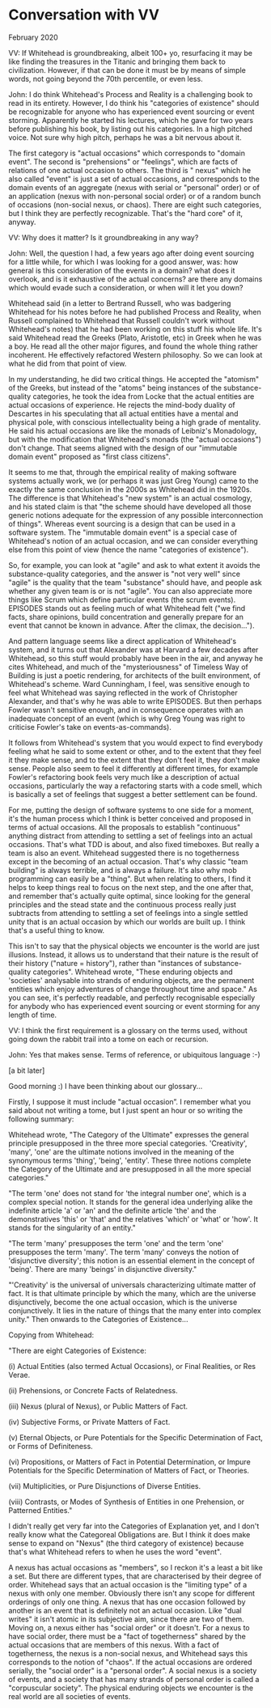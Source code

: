 # Conversation with VV

February 2020

VV: If Whitehead is groundbreaking, albeit 100+ yo, resurfacing it may be like finding the treasures in the Titanic and bringing them back to civilization. However, if that can be done it must be by means of simple words, not going beyond the 70th percentile, or even less.

John: I do think Whitehead's Process and Reality is a challenging book to read in its entirety. However, I do think his "categories of existence" should be recognizable for anyone who has experienced event sourcing or event storming. Apparently he started his lectures, which he gave for two years before publishing his book, by listing out his categories. In a high pitched voice. Not sure why high pitch, perhaps he was a bit nervous about it.

The first category is "actual occasions" which corresponds to "domain event". The second is "prehensions" or "feelings", which are facts of relations of one actual occasion to others. The third is " nexus" which he also called "event" is just a set of actual occasions, and corresponds to the domain events of an aggregate (nexus with serial or "personal" order) or of an application (nexus with non-personal social order) or of a random bunch of occasions (non-social nexus, or chaos). There are eight such categories, but I think they are perfectly recognizable. That's the "hard core" of it, anyway.


VV: Why does it matter? Is it groundbreaking in any way?

John: Well, the question I had, a few years ago after doing event sourcing for a little while, for which I was looking for a good answer, was: how general is this consideration of the events in a domain? what does it overlook, and is it exhaustive of the actual concerns? are there any domains which would evade such a consideration, or when will it let you down?

Whitehead said (in a letter to Bertrand Russell, who was badgering Whitehead for his notes before he had published Process and Reality, when Russell complained to Whitehead that Russell couldn't work without Whitehead's notes) that he had been working on this stuff his whole life. It's said Whitehead read the Greeks (Plato, Aristotle, etc) in Greek when he was a boy. He read all the other major figures, and found the whole thing rather incoherent. He effectively refactored Western philosophy. So we can look at what he did from that point of view.

In my understanding, he did two critical things. He accepted the "atomism" of the Greeks, but instead of the "atoms" being instances of the substance-quality categories, he took the idea from Locke that the actual entities are actual occasions of experience. He rejects the mind-body duality of Descartes in his speculating that all actual entities have a mental and physical pole, with conscious intellectuality being a high grade of mentality. He said his actual occasions are like the monads of Leibniz's Monadology, but with the modification that Whitehead's monads (the "actual occasions") don't change. That seems aligned with the design of our "immutable domain event" proposed as "first class citizens".

It seems to me that, through the empirical reality of making software systems actually work, we (or perhaps it was just Greg Young) came to the exactly the same conclusion in the 2000s as Whitehead did in the 1920s. The difference is that Whitehead's "new system" is an actual cosmology, and his stated claim is that "the scheme should have developed all those generic notions adequate for the expression of any possible interconnection of things". Whereas event sourcing is a design that can be used in a software system. The "immutable domain event" is a special case of Whitehead's notion of an actual occasion, and we can consider everything else from this point of view (hence the name "categories of existence").

So, for example, you can look at "agile" and ask to what extent it avoids the substance-quality categories, and the answer is "not very well" since "agile" is the quality that the team "substance" should have, and people ask whether any given team is or is not "agile". You can also appreciate more things like Scrum which define particular events (the scrum events). EPISODES stands out as feeling much of what Whitehead felt ("we find facts, share opinions, build concentration and generally prepare for an event that cannot be known in advance. After the climax, the decision...").

And pattern language seems like a direct application of Whitehead's system, and it turns out that Alexander was at Harvard a few decades after Whitehead, so this stuff would probably have been in the air, and anyway he cites Whitehead, and much of the "mysteriousness" of Timeless Way of Building is just a poetic rendering, for architects of the built environment, of Whitehead's scheme. Ward Cunningham, I feel, was sensitive enough to feel what Whitehead was saying reflected in the work of Christopher Alexander, and that's why he was able to write EPISODES. But then perhaps Fowler wasn't sensitive enough, and in consequence operates with an inadequate concept of an event (which is why Greg Young was right to criticise Fowler's take on events-as-commands).

It follows from Whitehead's system that you would expect to find everybody feeling what he said to some extent or other, and to the extent that they feel it they make sense, and to the extent that they don't feel it, they don't make sense. People also seem to feel it differently at different times, for example Fowler's refactoring book feels very much like a description of actual occasions, particularly the way a refactoring starts with a code smell, which is basically a set of feelings that suggest a better settlement can be found.

For me, putting the design of software systems to one side for a moment, it's the human process which I think is better conceived and proposed in terms of actual occasions. All the proposals to establish "continuous" anything distract from attending to settling a set of feelings into an actual occasions. That's what TDD is about, and also fixed timeboxes. But really a team is also an event. Whitehead suggested there is no togetherness except in the becoming of an actual occasion. That's why classic "team building" is always terrible, and is always a failure. It's also why mob programming can easily be a "thing". But when relating to others, I find it helps to keep things real to focus on the next step, and the one after that, and remember that's actually quite optimal, since looking for the general principles and the stead state and the continuous process really just subtracts from attending to settling a set of feelings into a single settled unity that is an actual occasion by which our worlds are built up. I think that's a useful thing to know.

This isn't to say that the physical objects we encounter is the world are just illusions. Instead, it allows us to understand that their nature is the result of their history ("nature = history"), rather than "instances of substance-quality categories". Whitehead wrote, "These enduring objects and 'societies' analysable into strands of enduring objects, are the permanent entities which enjoy adventures of change throughout time and space." As you can see, it's perfectly readable, and perfectly recognisable especially for anybody who has experienced event sourcing or event storming for any length of time.

VV: I think the first requirement is a glossary on the terms used, without going down the rabbit trail into a tome on each or recursion.

John: Yes that makes sense. Terms of reference, or ubiquitous language :-)

[a bit later]

Good morning :) I have been thinking about our glossary...

Firstly, I suppose it must include "actual occasion”. I remember what you said about not writing a tome, but I just spent an hour or so writing the following summary:

Whitehead wrote, "The Category of the Ultimate" expresses the general principle presupposed in the three more special categories. 'Creativity', 'many', 'one' are the ultimate notions involved in the meaning of the synonymous terms 'thing', 'being', 'entity'. These three notions complete the Category of the Ultimate and are presupposed in all the more special categories."

"The term 'one' does not stand for 'the integral number one', which is a complex special notion. It stands for the general idea underlying alike the indefinite article 'a' or 'an' and the definite article 'the' and the demonstratives 'this' or 'that' and the relatives 'which' or 'what' or 'how'. It stands for the singularity of an entity."

"The term 'many' presupposes the term 'one' and the term 'one' presupposes the term 'many'. The term 'many' conveys the notion of 'disjunctive diversity'; this notion is an essential element in the concept of 'being'. There are many 'beings' in disjunctive diversity."

"'Creativity' is the universal of universals characterizing ultimate matter of fact. It is that ultimate principle by which the many, which are the universe disjunctively, become the one actual occasion, which is the universe conjunctively. It lies in the nature of things that the many enter into complex unity."
Then onwards to the Categories of Existence...

Copying from Whitehead:

"There are eight Categories of Existence: 

(i) Actual Entities (also termed Actual Occasions), or Final Realities, or Res Verae.

(ii) Prehensions, or Concrete Facts of Relatedness. 

(iii) Nexus (plural of Nexus), or Public Matters of Fact. 

(iv) Subjective Forms, or Private Matters of Fact. 

(v) Eternal Objects, or Pure Potentials for the Specific Determination of Fact, or Forms of Definiteness. 

(vi) Propositions, or Matters of Fact in Potential Determination, or Impure Potentials for the Specific Determination of Matters of Fact, or Theories. 

(vii) Multiplicities, or Pure Disjunctions of Diverse Entities. 

(viii) Contrasts, or Modes of Synthesis of Entities in one Prehension, or Patterned Entities."

I didn't really get very far into the Categories of Explanation yet, and I don't really know what the Categoreal Obligations are. But I think it does make sense to expand on "Nexus" (the third category of existence) because that's what Whitehead refers to when he uses the word "event".

A nexus has actual occasions as "members", so I reckon it's a least a bit like a set. But there are different types, that are characterised by their degree of order. Whitehead says that an actual occasion is the "limiting type" of a nexus with only one member. Obviously there isn't any scope for different orderings of only one thing. A nexus that has one occasion followed by another is an event that is definitely not an actual occasion. Like "dual writes" it isn't atomic in its subjective aim, since there are two of them. Moving on, a nexus either has "social order" or it doesn't. For a nexus to have social order, there must be a "fact of togetherness" shared by the actual occasions that are members of this nexus. With a fact of togetherness, the nexus is a non-social nexus, and Whitehead says this corresponds to the notion of "chaos". If the actual occasions are ordered serially, the "social order" is a "personal order". A social nexus is a society of events, and a society that has many strands of personal order is called a "corpuscular society". The physical enduring objects we encounter is the real world are all societies of events.